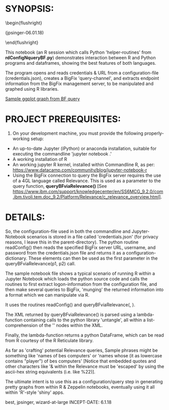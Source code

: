 SYNOPSIS:
========
\begin{flushright}

(jpsinger-06.01.18)

\end{flushright}

This notebook (an R session which calls Python 'helper-routines' from **rdConfigNqueryBF.py**) demonstrates interaction between R and Python programs and dataframes, showing the best features of both languages.

The program opens and reads credentials & URL from a configuration-file (credentials.json), creates a BigFix 'query-channel', and extracts endpoint information from the BigFix management server, to be manipulated and graphed using R libraries.

[Sample ggplot graph from BF query](LifetimeVsNumEndpoints-ADHAY.png)

PROJECT PREREQUISITES:
=====================
1) On your development machine, you must provide the following properly-working setup:
- An up-to-date Jupyter (iPython) or anaconda installation, suitable for executing the commandline 
'jupyter notebook .'
- A working installation of R
- An working jupyter R kernel, installed within Commandline R, as per: 
https://www.datacamp.com/community/blog/jupyter-notebook-r
- Using the BigFix connection to query the BigFix server requires the use of a 4GL language called Relevance. This is used as a parameter to the query function, **queryBFviaRelevance()**
[See https://www.ibm.com/support/knowledgecenter/en/SS6MCG_9.2.0/com.ibm.tivoli.tem.doc_9.2/Platform/Relevance/c_relevance_overview.html].


DETAILS:
=======
So, the configuration-file used in both the commandline and Jupyter-Notebook scenarios is stored in a file 
called 'credentials.json' (for privacy reasons, I leave this in the parent-directory). The python routine
readConfig() then reads the specified BigFix server URL, username, and password from the credentials.json file and 
returns it as a configuration-dictionary. These elements can then be used as the first parameter in the 
queryBFviaRelevance(p1, p2) call.

The sample notebook file shows a typical scenario of running R within a Jupyter Notebook which loads the python 
source code and calls the routines to first extract logon-information from the configuration file, and then 
make several queries to BigFix, 'munging' the returned information into a format which we can manipulate via R.

It uses the routines readConfig(<filename>) and queryBFviaRelevance(<credential-dict>, <relevance-string>).

The XML returned by queryBFviaRelevance() is parsed using a lambda-function containing calls to the python 
library 'untangle', all within a list-comprehension of the '<Answer>' nodes within the XML.  

Finally, the lambda-function returns a python DataFrame, which can be read from R courtesy of the R 
Reticulate library.

As far as 'crafting' potential Relevance queries, Sample phrases might be something like 'names of bes computers' or 
'names whose (it as lowercase contains "player") of bes computers' [Notice that embedded quotes and other characters
like '& within the Relevance must be 'escaped' by using the ascii-hex string equivalents (i.e. like %22)].

The ultimate intent is to use this as a configuration/query step in generating pretty graphs from within R & Zeppelin
notebooks, eventually using it all within 'R'-style 'shiny' apps.

best,
jpsinger, wizard-at-large
INCEPT-DATE: 6.1.18
